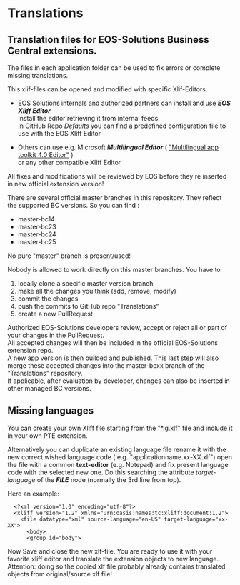 # **Translations**

## Translation files for EOS-Solutions Business Central extensions.

The files in each application folder can be used to fix errors or complete missing translations.

This xlif-files can be opened and modified with specific Xlif-Editors. 

* EOS Solutions internals and authorized partners can install and use ***EOS Xliff Editor***  
  Install the editor retrieving it from internal feeds.  
  In GitHub Repo *Defaults* you can find a predefined configuration file to use with the EOS Xliff Editor

* Others can use e.g. Microsoft ***Multilingual Editor*** ( ["Multilingual app toolkit 4.0 Editor"](https://developer.microsoft.com/en-us/windows/downloads/multilingual-app-toolkit/) )  
or  any other compatible Xliff Editor 

All fixes and modifications will be reviewed by EOS before they're inserted in new official extension version!

There are several official master branches in this repository. They reflect the supported BC versions. So you can find :
- master-bc14
- master-bc23
- master-bc24
- master-bc25

No pure "master" branch is present/used!

Nobody is allowed to work directly on this master branches. You have to 
1. locally clone a specific master version branch
2. make all the changes you think (add, remove, modify)
3. commit the changes
4. push the commits to GitHub repo "Translations"
5. create a new PullRequest 

Authorized EOS-Solutions developers review, accept or reject all or part of your changes in the PullRequest.  
All accepted changes will then be included in the official EOS-Solutions extension repo.  
A new app version is then builded and published. This last step will also merge these accepted changes into the master-bcxx branch of the "Translations" repository.  
If applicable, after evaluation by developer, changes can also be inserted in other managed BC versions.  

## Missing languages
You can create your own Xliff file starting from the "*.g.xlf" file and include it in your own PTE extension.  
  
Alternatively you can duplicate an existing language file rename it with the new correct wished language code ( e.g.  "applicationname.xx-XX.xlf") open the file with a common **text-editor** (e.g. Notepad) and fix present language code with the selected new one.
Do this searching the attribute *target-language* of the ***FILE*** node (normally the 3rd line from top). 

Here an example:

      <?xml version="1.0" encoding="utf-8"?>
      <xliff version="1.2" xmlns="urn:oasis:names:tc:xliff:document:1.2">
        <file datatype="xml" source-language="en-US" target-language="xx-XX">
          <body>
          <group id="body">

Now Save and close the new xlf-file. 
You are ready to use it with your favorite xliff editor and translate the extension objects to new language.  
Attention: doing so the copied xlf file probably already contains translated objects from original/source xlf file!   
